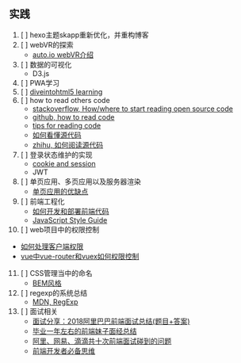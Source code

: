 ## 实践
1. [ ] hexo主题skapp重新优化，并重构博客
2. [ ] webVR的探索
   - [auto.io webVR介绍](https://aotu.io/notes/2016/08/24/2016-8-24-webvr/)
3. [ ] 数据的可视化
   - D3.js
4. [ ] PWA学习
5. [ ] [diveintohtml5 learning](http://diveintohtml5.info/introduction.html)
6. [ ] how to read others code
   - [stackoverflow, How/where to start reading open source code](https://stackoverflow.com/questions/3318684/how-where-to-start-reading-open-source-code)
   - [github, how to read code](https://github.com/aredridel/how-to-read-code/blob/master/how-to-read-code.md)
   - [tips for reading code](http://wiki.c2.com/?TipsForReadingCode)
   - [如何看懂源代码](http://www.cnblogs.com/ToDoToTry/archive/2009/06/21/1507760.html)
   - [zhihu, 如何阅读源代码](https://www.zhihu.com/question/19625320)
7. [ ] 登录状态维护的实现
   - [cookie and session](https://github.com/alsotang/node-lessons/tree/master/lesson16)
   - JWT
8. [ ] 单页应用、多页应用以及服务器渲染
   - [单页应用的优缺点](https://www.zhihu.com/question/20792064)
9. [ ] 前端工程化
   - [如何开发和部署前端代码](https://www.zhihu.com/question/20790576)
   - [JavaScript Style Guide](https://github.com/standard/standard)
10. [ ] web项目中的权限控制
   - [如何处理客户端权限](https://github.com/bailicangdu/vue2-manage/issues/1)
   - [vue中vue-router和vuex如何权限控制](https://www.cnblogs.com/zhengrunlin/p/8981017.html)
11. [ ] CSS管理当中的命名
    - [BEM风格](http://getbem.com/introduction/)
12. [ ] regexp的系统总结
    - [MDN, RegExp](https://developer.mozilla.org/en-US/docs/Web/JavaScript/Reference/Global_Objects/RegExp)
13. [ ] 面试相关
    - [面试分享：2018阿里巴巴前端面试总结(题目+答案)](http://web.jobbole.com/94371/?utm_source=blog.jobbole.com&utm_medium=relatedPosts)
    - [毕业一年左右的前端妹子面经总结](http://web.jobbole.com/94548/)
    - [阿里、网易、滴滴共十次前端面试碰到的问题](http://web.jobbole.com/91429/)
    - [前端开发者必备思维](http://web.jobbole.com/94190/)